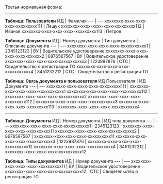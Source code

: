 Третья нормальная форма: 

______


**Таблица: Пользователи**
ИД | Фамилия
--- | ---
xxxxxxxx-xxxx-ххxx-хxxx-xxxxxxxxx111 | Лещук
xxxxxxxx-xxxx-ххxx-хxxx-xxxxxxxxx112 | Иванов
xxxxxxxx-xxxx-ххxx-хxxx-xxxxxxxxx113 | Петров

**Таблица: Документы**
ИД | Номер документа | Тип документа | Описание документа
--- | ---
xxxxxxxx-xxxx-ххxx-хxxx-xxxxxxxxxxx1 | 2345123123 | ВУ | Водительское удостоверение
xxxxxxxx-xxxx-ххxx-хxxx-xxxxxxxxxxx2 | 8976567567 | ВУ | Водительское удостоверение
xxxxxxxx-xxxx-ххxx-хxxx-xxxxxxxxxxx3 | 1223987876 | СТС | Свидетельство о регистрации ТО
xxxxxxxx-xxxx-ххxx-хxxx-xxxxxxxxxxx4 | 3451232212 | СТС | Свидетельство о регистрации ТО

**Таблица: Связь документа и пользователя**
ИД Пользователя | ИД Документа
--- | ---
xxxxxxxx-xxxx-ххxx-хxxx-xxxxxxxxx111 | xxxxxxxx-xxxx-ххxx-хxxx-xxxxxxxxxxx1
xxxxxxxx-xxxx-ххxx-хxxx-xxxxxxxxx112 | xxxxxxxx-xxxx-ххxx-хxxx-xxxxxxxxxxx2
xxxxxxxx-xxxx-ххxx-хxxx-xxxxxxxxx112 | xxxxxxxx-xxxx-ххxx-хxxx-xxxxxxxxxxx3
xxxxxxxx-xxxx-ххxx-хxxx-xxxxxxxxx113 | xxxxxxxx-xxxx-ххxx-хxxx-xxxxxxxxxxx4

______


**Таблица: Документы**
ИД | Номер документа | ИД типа документа
--- | ---
xxxxxxxx-xxxx-ххxx-хxxx-xxxxxxxxxxx1 | 2345123123 | xxxxxxxx-xxxx-ххxx-хxxx-xxxxxxxxxx11
xxxxxxxx-xxxx-ххxx-хxxx-xxxxxxxxxxx2 | 8976567567 | xxxxxxxx-xxxx-ххxx-хxxx-xxxxxxxxxx11
xxxxxxxx-xxxx-ххxx-хxxx-xxxxxxxxxxx3 | 1223987876 | xxxxxxxx-xxxx-ххxx-хxxx-xxxxxxxxxx12
xxxxxxxx-xxxx-ххxx-хxxx-xxxxxxxxxxx4 | 3451232212 | xxxxxxxx-xxxx-ххxx-хxxx-xxxxxxxxxx12


**Таблица: Типы документов**
ИД | Номер документа
--- | ---
xxxxxxxx-xxxx-ххxx-хxxx-xxxxxxxxxx11 | ВУ | Водительское удостоверение
xxxxxxxx-xxxx-ххxx-хxxx-xxxxxxxxxx12 | СТС | Свидетельство о регистрации ТО